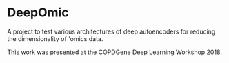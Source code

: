 # DeepOmic

A project to test various architectures of deep autoencoders for reducing the dimensionality of 'omics data.

This work was presented at the COPDGene Deep Learning Workshop 2018.

